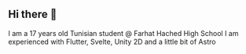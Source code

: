 ## Hi there 👋

I am a 17 years old Tunisian student @ Farhat Hached High School
I am experienced with Flutter, Svelte, Unity 2D and a little bit of Astro
